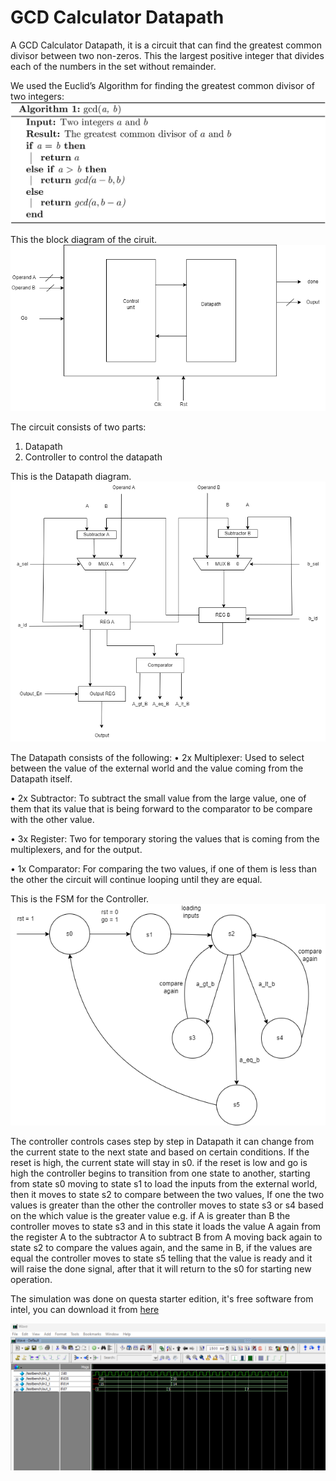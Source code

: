 # GCD Calculator Datapath
A GCD Calculator Datapath, it is a circuit that can find the greatest common divisor between two non-zeros. This the largest positive integer that divides each of the numbers in the set without remainder.                     

We used the Euclid’s Algorithm for finding the greatest common divisor of two integers:
![Euclid's algorithm](eu_gcd.jpg)

This the block diagram of the ciruit.
![Block diagram](block.png)


The circuit consists of two parts:
1. Datapath
2. Controller to control the datapath


This is the Datapath diagram.
![Datapath](datapath.png)

The Datapath consists of the following:
•	2x Multiplexer:
  Used to select between the value of the external world and the value coming from the Datapath itself.

•	2x Subtractor:
  To subtract the small value from the large value, one of them that its value that is being forward to the comparator to be compare with the other value.

•	3x Register:
  Two for temporary storing the values that is coming from the multiplexers, and for the output.

•	1x Comparator:
  For comparing the two values, if one of them is less than the other the circuit will continue looping until they are equal.


This is the FSM for the Controller.
![FSM](fsm.png)

The controller controls cases step by step in Datapath it can change from the current state to the next state and based on certain conditions.
If the reset is high, the current state will stay in s0.
if the reset is low and go is high the controller begins to transition from one state to another, starting from state s0 moving to state s1 to load the inputs from the external world, then it moves to state s2 to compare between the two values, If one the two values is greater than the other the controller moves to state s3 or s4 based on the which value is the greater value e.g. if A is greater than B the controller moves to state s3 and in this state it loads the value A again from the register A to the subtractor A to subtract B from A moving back again to state s2 to compare the values again, and the same in B, if the values are equal the controller moves to state s5 telling that the value is ready and it will raise the done signal, after that it will return to the s0 for starting new operation.

The simulation was done on questa starter edition, it's free software from intel, you can download it from [here](https://www.intel.com/content/www/us/en/software-kit/757227/questa-intel-fpgas-standard-edition-software-version-22-1.html)

![Simulation](sim.png)
